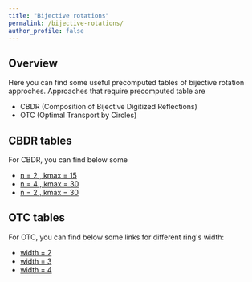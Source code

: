 ```yaml
---
title: "Bijective rotations"
permalink: /bijective-rotations/
author_profile: false
---
```


## Overview
Here you can find some useful precomputed tables of bijective rotation approches. Approaches that require precomputed table are
- CBDR (Composition of Bijective Digitized Reflections)
- OTC (Optimal Transport by Circles)


## CBDR tables
For CBDR, you can find below some
- [n = 2 , kmax = 15](https://sbreuils.github.io/tables/CBDRTable_4_30.txt) 
- [n = 4 , kmax = 30](https://sbreuils.github.io/tables/CBDRTable_4_30.txt) 
- [n = 2 , kmax = 30](https://sbreuils.github.io/tables/CBDRTable_2_30.txt) 

## OTC tables
For OTC, you can find below some links for different ring's width:
- [width = 2](https://sbreuils.github.io/tables/OT-2-circles-l2.txt) 
- [width = 3](https://sbreuils.github.io/tables/OT-3-circles-l2.txt) 
- [width = 4](https://sbreuils.github.io/tables/OT-4-circles-l2.txt) 


